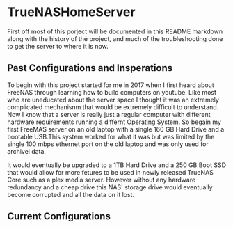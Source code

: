 # TrueNASHomeServer

First off most of this porject will be documented in this README markdown along with the history of the project, and much of the troubleshooting done to get the server to where it is now.

## Past Configurations and Insperations

To begin with this project started for me in 2017 when I first heard about FreeNAS through learning how to build computers on youtube. Like most who are uneducated about the server space I thought it was an extremely complicated mechanisnm that would be extremely difficult to understand. Now I know that a server is really just a regular computer with different hardware requirements running a differnt Operating System. So begain my first FreeMAS server on an old laptop with a single 160 GB Hard Drive and a bootable USB.This system worked for what it was but was limited by the single 100 mbps ethernet port on the old laptop and was only used for archivel data. 

It would eventually be upgraded to a 1TB Hard Drive and a 250 GB Boot SSD that would allow for more fetures to be used in newly released TrueNAS Core such as a plex media server. However without any hardware redundancy and a cheap drive this NAS' storage drive would eventually become corrupted and all the data on it lost.

## Current Configurations

